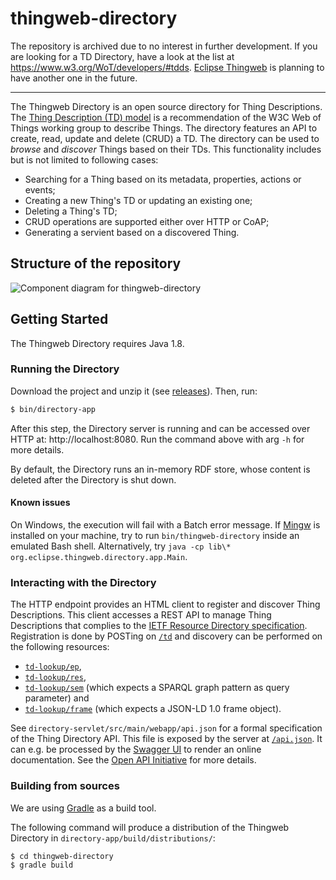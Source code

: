 # thingweb-directory

The repository is archived due to no interest in further development. If you are looking for a TD Directory, have a look at the list at <https://www.w3.org/WoT/developers/#tdds>. 
[Eclipse Thingweb](https://github.com/eclipse-thingweb) is planning to have another one in the future.

---

The Thingweb Directory is an open source directory for Thing Descriptions. The [Thing Description (TD) model](https://www.w3.org/TR/wot-thing-description/) is a recommendation of the W3C Web of Things working group to describe Things.
The directory features an API to create, read, update and delete (CRUD) a TD. The directory can be used to *browse* and *discover* Things based on their TDs. This functionality includes but is not limited to following cases:

  - Searching for a Thing based on its metadata, properties, actions or events;
  - Creating a new Thing's TD or updating an existing one;
  - Deleting a Thing's TD;
  - CRUD operations are supported either over HTTP or CoAP;
  - Generating a servient based on a discovered Thing.

## Structure of the repository

![Component diagram for thingweb-directory](components.png)
  
## Getting Started

The Thingweb Directory requires Java 1.8.

### Running the Directory

Download the project and unzip it (see [releases](https://github.com/thingweb/thingweb-directory/releases)). Then, run:
```sh
$ bin/directory-app
```
After this step, the Directory server is running and can be accessed over HTTP at: http://localhost:8080.
Run the command above with arg `-h` for more details.

By default, the Directory runs an in-memory RDF store, whose content is deleted after the Directory is shut down.

#### Known issues

On Windows, the execution will fail with a Batch error message. If [Mingw](http://mingw.org/) is installed on your machine, try to run `bin/thingweb-directory` inside an emulated Bash shell. Alternatively, try `java -cp lib\* org.eclipse.thingweb.directory.app.Main`.

### Interacting with the Directory

The HTTP endpoint provides an HTML client to register and discover Thing Descriptions. This client accesses a REST API to manage Thing Descriptions that complies to the [IETF Resource Directory specification](https://tools.ietf.org/html/draft-ietf-core-resource-directory-12).
Registration is done by POSTing on [`/td`](http://localhost:8080/td) and discovery can be performed on the following resources:
 - [`td-lookup/ep`](http://localhost:8080/td-lookup/ep),
 - [`td-lookup/res`](http://localhost:8080/td-lookup/res),
 - [`td-lookup/sem`](http://localhost:8080/td-lookup/sem) (which expects a SPARQL graph pattern as query parameter) and
 - [`td-lookup/frame`](http://localhost:8080/td-lookup/frame) (which expects a JSON-LD 1.0 frame object).

See `directory-servlet/src/main/webapp/api.json` for a formal specification of the Thing Directory API. This file is exposed by the server at [`/api.json`](http://localhost:8080/api.json). It can e.g. be processed by the [Swagger UI](http://swagger.io/swagger-ui/) to render an online documentation. See the [Open API Initiative](https://www.openapis.org/) for more details.

### Building from sources

We are using [Gradle](https://gradle.org/) as a build tool.

The following command will produce a distribution of the Thingweb Directory in `directory-app/build/distributions/`:
```sh
$ cd thingweb-directory
$ gradle build
```
